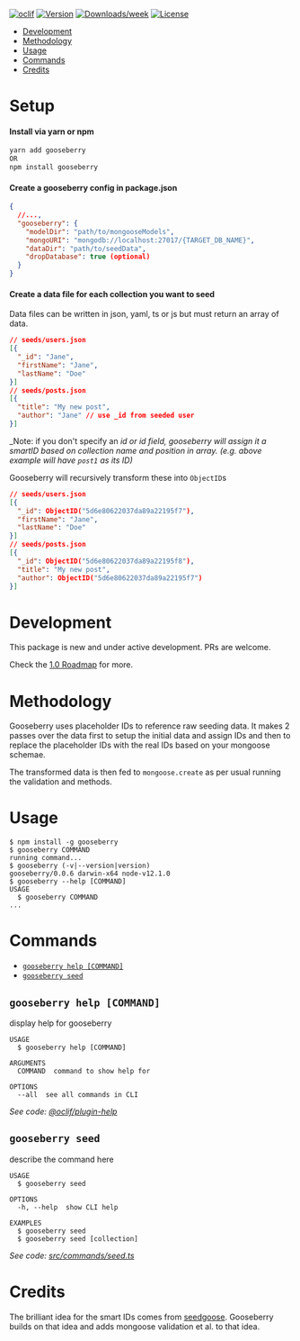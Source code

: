 <!-- <div align="center">
  <br>
  <br>
	<img src="Gooseberry@2x.png" width="300" alt="Gooseberry: Smart Mongoose Seeding Tool">
	<br>
	<br>
  <br>
	<br>
</div> -->

[![oclif](https://img.shields.io/badge/cli-oclif-brightgreen.svg)](https://oclif.io)
[![Version](https://img.shields.io/npm/v/gooseberry.svg)](https://npmjs.org/package/gooseberry)
[![Downloads/week](https://img.shields.io/npm/dw/gooseberry.svg)](https://npmjs.org/package/gooseberry)
[![License](https://img.shields.io/npm/l/gooseberry.svg)](https://github.com/hennessyevan/gooseberry/blob/master/package.json)

<!-- toc -->
* [Development](#development)
* [Methodology](#methodology)
* [Usage](#usage)
* [Commands](#commands)
* [Credits](#credits)
<!-- tocstop -->

# Setup
#### Install via yarn or npm
```bash
yarn add gooseberry
OR
npm install gooseberry
```
#### Create a gooseberry config in package.json
```json
{
  //...,
  "gooseberry": {
    "modelDir": "path/to/mongooseModels",
    "mongoURI": "mongodb://localhost:27017/{TARGET_DB_NAME}",
    "dataDir": "path/to/seedData",
    "dropDatabase": true (optional)
  }
}
```
#### Create a data file for each collection you want to seed
Data files can be written in json, yaml, ts or js but must return an array of data.
```json
// seeds/users.json
[{
  "_id": "Jane",
  "firstName": "Jane",
  "lastName": "Doe"
}]
// seeds/posts.json
[{
  "title": "My new post",
  "author": "Jane" // use _id from seeded user
}]
```
_Note: if you don't specify an _id or id field, gooseberry will assign it a smartID based on collection name and position in array. (e.g. above example will have `post1` as its ID)_

Gooseberry will recursively transform these into `ObjectID`s
```json
// seeds/users.json
[{
  "_id": ObjectID("5d6e80622037da89a22195f7"),
  "firstName": "Jane",
  "lastName": "Doe"
}]
// seeds/posts.json
[{
  "_id": ObjectID("5d6e80622037da89a22195f8"),
  "title": "My new post",
  "author": ObjectID("5d6e80622037da89a22195f7")
}]
```


# Development

This package is new and under active development. PRs are welcome.

Check the [1.0 Roadmap](https://github.com/hennessyevan/gooseberry/projects/1) for more.

# Methodology

Gooseberry uses placeholder IDs to reference raw seeding data. It makes 2 passes over the data first to setup the initial data and assign IDs and then to replace the placeholder IDs with the real IDs based on your mongoose schemae.

The transformed data is then fed to `mongoose.create` as per usual running the validation and methods.


# Usage

<!-- usage -->
```sh-session
$ npm install -g gooseberry
$ gooseberry COMMAND
running command...
$ gooseberry (-v|--version|version)
gooseberry/0.0.6 darwin-x64 node-v12.1.0
$ gooseberry --help [COMMAND]
USAGE
  $ gooseberry COMMAND
...
```
<!-- usagestop -->

# Commands

<!-- commands -->
* [`gooseberry help [COMMAND]`](#gooseberry-help-command)
* [`gooseberry seed`](#gooseberry-seed)

## `gooseberry help [COMMAND]`

display help for gooseberry

```
USAGE
  $ gooseberry help [COMMAND]

ARGUMENTS
  COMMAND  command to show help for

OPTIONS
  --all  see all commands in CLI
```

_See code: [@oclif/plugin-help](https://github.com/oclif/plugin-help/blob/v2.2.1/src/commands/help.ts)_

## `gooseberry seed`

describe the command here

```
USAGE
  $ gooseberry seed

OPTIONS
  -h, --help  show CLI help

EXAMPLES
  $ gooseberry seed
  $ gooseberry seed [collection]
```

_See code: [src/commands/seed.ts](https://github.com/hennessyevan/gooseberry/blob/v0.0.6/src/commands/seed.ts)_
<!-- commandsstop -->

# Credits

The brilliant idea for the smart IDs comes from [seedgoose](https://github.com/zhangkaiyulw/seedgoose). Gooseberry builds on that idea and adds mongoose validation et al. to that idea.
